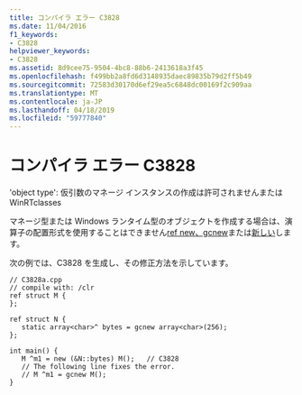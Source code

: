 ```yaml
---
title: コンパイラ エラー C3828
ms.date: 11/04/2016
f1_keywords:
- C3828
helpviewer_keywords:
- C3828
ms.assetid: 8d9cee75-9504-4bc8-88b6-2413618a3f45
ms.openlocfilehash: f499bb2a8fd6d3148935daec89835b79d2ff5b49
ms.sourcegitcommit: 72583d30170d6ef29ea5c6848dc00169f2c909aa
ms.translationtype: MT
ms.contentlocale: ja-JP
ms.lasthandoff: 04/18/2019
ms.locfileid: "59777840"
---
```

# <a name="compiler-error-c3828"></a>コンパイラ エラー C3828

'object type': 仮引数のマネージ インスタンスの作成は許可されませんまたは WinRTclasses

マネージ型または Windows ランタイム型のオブジェクトを作成する場合は、演算子の配置形式を使用することはできません[ref new、gcnew](../../extensions/ref-new-gcnew-cpp-component-extensions.md)または[新しい](../../cpp/new-operator-cpp.md)します。

次の例では、C3828 を生成し、その修正方法を示しています。

```
// C3828a.cpp
// compile with: /clr
ref struct M {
};

ref struct N {
   static array<char>^ bytes = gcnew array<char>(256);
};

int main() {
   M ^m1 = new (&N::bytes) M();   // C3828
   // The following line fixes the error.
   // M ^m1 = gcnew M();
}
```